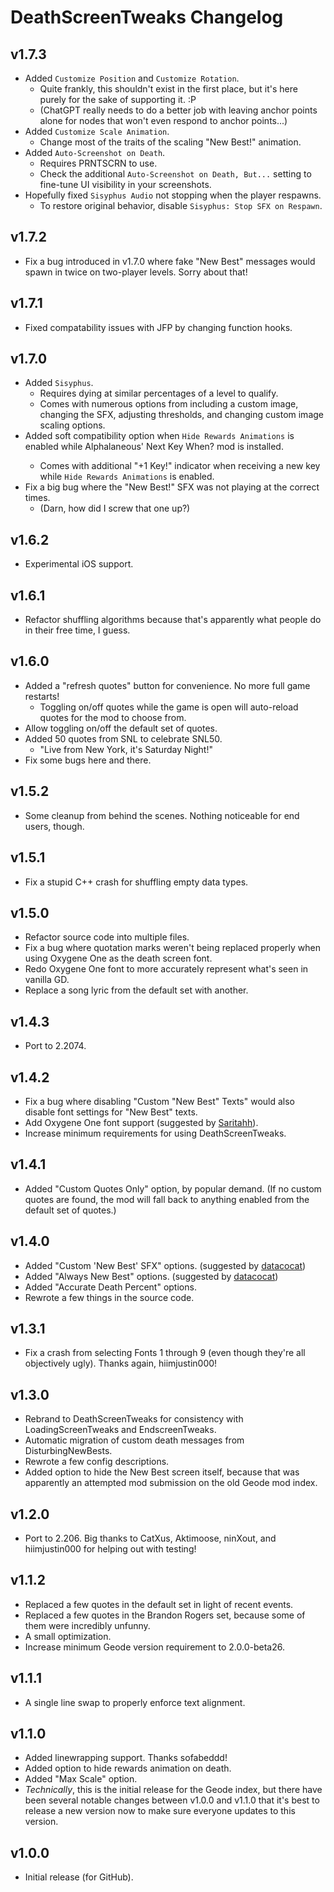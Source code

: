 # DeathScreenTweaks Changelog
## v1.7.3
- Added `Customize Position` and `Customize Rotation`.
  - Quite frankly, this shouldn't exist in the first place, but it's here purely for the sake of supporting it. :P
  - (ChatGPT really needs to do a better job with leaving anchor points alone for nodes that won't even respond to anchor points...)
- Added `Customize Scale Animation`.
  - Change most of the traits of the scaling "New Best!" animation.
- Added `Auto-Screenshot on Death`.
  - Requires PRNTSCRN to use.
  - Check the additional `Auto-Screenshot on Death, But...` setting to fine-tune UI visibility in your screenshots.
- Hopefully fixed `Sisyphus Audio` not stopping when the player respawns.
  - To restore original behavior, disable `Sisyphus: Stop SFX on Respawn`.
## v1.7.2
- Fix a bug introduced in v1.7.0 where fake "New Best" messages would spawn in twice on two-player levels. Sorry about that!
## v1.7.1
- Fixed compatability issues with JFP by changing function hooks.
## v1.7.0
- Added `Sisyphus`.
  - Requires dying at similar percentages of a level to qualify.
  - Comes with numerous options from including a custom image, changing the SFX, adjusting thresholds, and changing custom image scaling options.
- Added soft compatibility option when `Hide Rewards Animations` is enabled while <cl>Alphalaneous' Next Key When?</c> mod is installed.
  - Comes with additional "+1 Key!" indicator when receiving a new key while `Hide Rewards Animations` is enabled.
- Fix a big bug where the "New Best!" SFX was not playing at the correct times.
  - (Darn, how did I screw that one up?)
## v1.6.2
- Experimental iOS support.
## v1.6.1
- Refactor shuffling algorithms because that's apparently what people do in their free time, I guess.
## v1.6.0
- Added a "refresh quotes" button for convenience. No more full game restarts!
    - Toggling on/off quotes while the game is open will auto-reload quotes for the mod to choose from.
- Allow toggling on/off the default set of quotes.
- Added 50 quotes from SNL to celebrate SNL50.
    - "Live from New York, it's Saturday Night!"
- Fix some bugs here and there.
## v1.5.2
- Some cleanup from behind the scenes. Nothing noticeable for end users, though.
## v1.5.1
- Fix a stupid C++ crash for shuffling empty data types.
## v1.5.0
- Refactor source code into multiple files.
- Fix a bug where quotation marks weren't being replaced properly when using Oxygene One as the death screen font.
- Redo Oxygene One font to more accurately represent what's seen in vanilla GD.
- Replace a song lyric from the default set with another.
## v1.4.3
- Port to 2.2074.
## v1.4.2
- Fix a bug where disabling "Custom "New Best" Texts" would also disable font settings for "New Best" texts.
- Add Oxygene One font support (suggested by [Saritahh](https://discord.com/users/305158690204286979)).
- Increase minimum requirements for using DeathScreenTweaks.
## v1.4.1
- Added "Custom Quotes Only" option, by popular demand. (If no custom quotes are found, the mod will fall back to anything enabled from the default set of quotes.)
## v1.4.0
- Added "Custom 'New Best' SFX" options. (suggested by [datacocat](https://discord.com/users/1216556628049133579))
- Added "Always New Best" options. (suggested by [datacocat](https://discord.com/users/1216556628049133579))
- Added "Accurate Death Percent" options.
- Rewrote a few things in the source code.
## v1.3.1
- Fix a crash from selecting Fonts 1 through 9 (even though they're all objectively ugly). Thanks again, hiimjustin000!
## v1.3.0
- Rebrand to DeathScreenTweaks for consistency with LoadingScreenTweaks and EndscreenTweaks.
- Automatic migration of custom death messages from DisturbingNewBests.
- Rewrote a few config descriptions.
- Added option to hide the New Best screen itself, because that was apparently an attempted mod submission on the old Geode mod index.
## v1.2.0
- Port to 2.206. Big thanks to CatXus, Aktimoose, ninXout, and hiimjustin000 for helping out with testing!
## v1.1.2
- Replaced a few quotes in the default set in light of recent events.
- Replaced a few quotes in the Brandon Rogers set, because some of them were incredibly unfunny.
- A small optimization.
- Increase minimum Geode version requirement to 2.0.0-beta26.
## v1.1.1
- A single line swap to properly enforce text alignment.
## v1.1.0
- Added linewrapping support. Thanks sofabeddd!
- Added option to hide rewards animation on death.
- Added "Max Scale" option.
- *Technically*, this is the initial release for the Geode index, but there have been several notable changes between v1.0.0 and v1.1.0 that it's best to release a new version now to make sure everyone updates to this version.
## v1.0.0
- Initial release (for GitHub).
